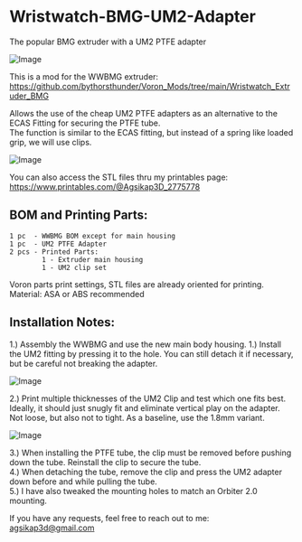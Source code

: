 # Wristwatch-BMG-UM2-Adapter
The popular BMG extruder with a UM2 PTFE adapter

![Image](https://github.com/user-attachments/assets/c3d94700-53e7-4319-82ff-a49bcaa7ad6d)

This is a mod for the WWBMG extruder:  
https://github.com/bythorsthunder/Voron_Mods/tree/main/Wristwatch_Extruder_BMG

Allows the use of the cheap UM2 PTFE adapters as an alternative to the ECAS Fitting for securing the PTFE tube.  
The function is similar to the ECAS fitting, but instead of a spring like loaded grip, we will use clips.

![Image](https://github.com/user-attachments/assets/2064d4be-3edf-4c51-ab7c-143e5a17330f)

You can also access the STL files thru my printables page:  
https://www.printables.com/@Agsikap3D_2775778

## BOM and Printing Parts:  
```
1 pc  - WWBMG BOM except for main housing  
1 pc  - UM2 PTFE Adapter
2 pcs - Printed Parts:
        1 - Extruder main housing
        1 - UM2 clip set  
```
Voron parts print settings, STL files are already oriented for printing.  
Material: ASA or ABS recommended

## Installation Notes:
1.) Assembly the WWBMG and use the new main body housing.
1.) Install the UM2 fitting by pressing it to the hole. You can still detach it if necessary, but be careful not breaking the adapter.   

![Image](https://github.com/user-attachments/assets/9ff30367-a948-4bca-97e5-7c361c74cb14)

2.) Print multiple thicknesses of the UM2 Clip and test which one fits best. Ideally, it should just snugly fit and eliminate vertical play on the adapter. Not loose, but also not to tight. As a baseline, use the 1.8mm variant.

![Image](https://github.com/user-attachments/assets/93b82bd9-3741-4db8-84c5-561302408fca)

3.) When installing the PTFE tube, the clip must be removed before pushing down the tube. Reinstall the clip to secure the tube.  
4.) When detaching the tube, remove the clip and press the UM2 adapter down before and while pulling the tube.  
5.) I have also tweaked the mounting holes to match an Orbiter 2.0 mounting.

If you have any requests, feel free to reach out to me:  
agsikap3d@gmail.com










